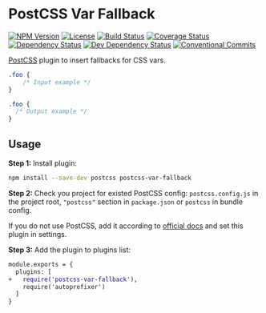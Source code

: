 # PostCSS Var Fallback

[![NPM Version](https://img.shields.io/npm/v/@silvermine/postcss-css-var-fallback.svg)](https://www.npmjs.com/package/@silvermine/postcss-css-var-fallback)
[![License](https://img.shields.io/github/license/silvermine/postcss-css-var-fallback.svg)](./LICENSE)
[![Build Status](https://travis-ci.com/silvermine/postcss-css-var-fallback.svg?branch=main)](https://travis-ci.com/silvermine/postcss-css-var-fallback)
[![Coverage Status](https://api.travis-ci.com/silvermine/postcss-css-var-fallback.svg?branch=main)](https://coveralls.io/github/silvermine/postcss-css-var-fallback?branch=main)
[![Dependency Status](https://david-dm.org/silvermine/postcss-css-var-fallback.svg)](https://david-dm.org/silvermine/postcss-css-var-fallback)
[![Dev Dependency Status](https://david-dm.org/silvermine/postcss-css-var-fallback/dev-status.svg)](https://david-dm.org/silvermine/toolbox#info=devDependencies&view=table)
[![Conventional Commits](https://img.shields.io/badge/Conventional%20Commits-1.0.0-yellow.svg)](https://conventionalcommits.org)

[PostCSS] plugin to insert fallbacks for CSS vars.

[PostCSS]: https://github.com/postcss/postcss

```css
.foo {
    /* Input example */
}
```

```css
.foo {
  /* Output example */
}
```

## Usage

**Step 1:** Install plugin:

```sh
npm install --save-dev postcss postcss-var-fallback
```

**Step 2:** Check you project for existed PostCSS config: `postcss.config.js`
in the project root, `"postcss"` section in `package.json`
or `postcss` in bundle config.

If you do not use PostCSS, add it according to [official docs]
and set this plugin in settings.

**Step 3:** Add the plugin to plugins list:

```diff
module.exports = {
  plugins: [
+   require('postcss-var-fallback'),
    require('autoprefixer')
  ]
}
```

[official docs]: https://github.com/postcss/postcss#usage
